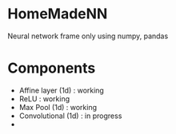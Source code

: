 # HomeMadeNN
Neural network frame only using numpy, pandas

# Components
- Affine layer (1d) : working
- ReLU : working
- Max Pool (1d) : working
- Convolutional (1d) : in progress
- 
